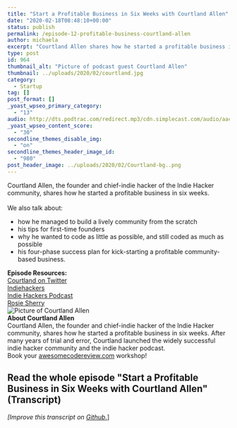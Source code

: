 ```yaml
---
title: "Start a Profitable Business in Six Weeks with Courtland Allen"
date: "2020-02-18T08:48:10+00:00"
status: publish
permalink: /episode-12-profitable-business-courtland-allen
author: michaela
excerpt: "Courtland Allen shares how he started a profitable business in six weeks."
type: post
id: 964
thumbnail_alt: "Picture of podcast guest Courtland Allen"
thumbnail: ../uploads/2020/02/courtland.jpg
category:
  - Startup
tag: []
post_format: []
_yoast_wpseo_primary_category:
  - "13"
audio: http://dts.podtrac.com/redirect.mp3/cdn.simplecast.com/audio/aaca90/aaca909a-e34f-49ae-a86f-f59e4fa807f0/c20424de-dfb3-4ff2-871e-0e64f6809511/courtland-allen-ready_tc.mp3
_yoast_wpseo_content_score:
  - "30"
secondline_themes_disable_img:
  - "on"
secondline_themes_header_image_id:
  - "980"
post_header_image: ../uploads/2020/02/Courtland-bg..png
---
```


<div class="episode-about">
Courtland Allen, the founder and chief-indie hacker of the Indie Hacker community, shares how he started a profitable business in six weeks.
<br/> <br/>We also talk about:
<ul>
<li> how he managed to build a lively community from the scratch</li>
<li> his tips for first-time founders</li>
<li> why he wanted to code as little as possible, and still coded as much as possible</li>
<li> his four-phase success plan for kick-starting a profitable community-based business.</li>
</ul>
</div>
<div class=" episode-links">
<b>Episode Resources:</b><br/>
<a href="https://twitter.com/csallen">Courtland on Twitter</a><br/>
<a href="https://www.indiehackers.com/">Indiehackers</a><br/>
<a href="https://www.indiehackers.com/podcast">Indie Hackers Podcast</a><br/>
<a href="https://rosie.land/">Rosie Sherry</a><br/>
</div>

<div class="row pt-2 align-items-center">
<div class="col-4 guest-picture">
<img src="../uploads/2020/02/courtland.jpg" alt="Picture of Courtland Allen"/>
</div>
<div class="col-8 guest-about">
<b>About Courtland Allen</b><br/>
Courtland Allen, the founder and chief-indie hacker of the Indie Hacker community, shares how he started a profitable business in six weeks. After many years of trial and error, Courtland launched the widely successful indie hacker community and the indie hacker podcast.
</div>
</div>

<div class="sponsorship">
Book your <a href="https://www.michaelagreiler.com/workshops">awesomecodereview.com</a> workshop!
</div> 


## Read the whole episode "Start a Profitable Business in Six Weeks with Courtland Allen" (Transcript)

_\[Improve this transcript on [Github](https://github.com/mgreiler/se-unlocked/tree/master/Transcripts)_[.](https://github.com/mgreiler/se-unlocked/tree/master/Transcripts)\]
